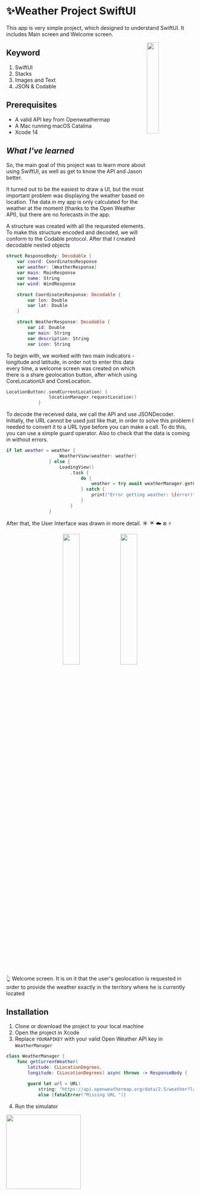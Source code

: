 # :sparkles:Weather Project SwiftUI

This app is very simple project, which designed to understand SwiftUI. It includes Main screen and Welcome screen.

<img align="right" width="25%" src="https://user-images.githubusercontent.com/111228178/192374728-7e917d15-5a3c-4757-a791-cdc950da4cbe.PNG ">

## Keyword

1. SwiftUI
2. Stacks
3. Images and Text
4. JSON & Codable

## Prerequisites

* A valid API key from Openweathermap
* A Mac running macOS Catalina
* Xcode 14 
  
 ## *What I've learned* 
  So, the main goal of this project was to learn more about using SwiftUI, as well as get to know the API and Jason better.

It turned out to be the easiest to draw a UI, but the most important problem was displaying the weather based on location. The data in my app is only calculated for the weather at the moment (thanks to the Open Weather API), but there are no forecasts in the app.

A structure was created with all the requested elements. To make this structure encoded and decoded, we will conform to the Codable protocol. After that I created decodable nested objects
``` swift
struct ResponseBody: Decodable {
    var coord: CoordinatesResponse
    var weather: [WeatherResponse]
    var main: MainResponse
    var name: String
    var wind: WindResponse

    struct CoordinatesResponse: Decodable {
        var lon: Double
        var lat: Double
    }

    struct WeatherResponse: Decodable {
        var id: Double
        var main: String
        var description: String
        var icon: String
```
To begin with, we worked with two main indicators - longitude and latitude, in order not to enter this data every time, a welcome screen was created on which there is a share geolocation button, after which using CoreLocationUI and CoreLocation.
``` swift
LocationButton(.sendCurrentLocation) {
                locationManager.requestLocation()
            }
```
To decode the received data, we call the API and use JSONDecoder. Initially, the URL cannot be used just like that, in order to solve this problem I needed to convert it to a URL type before you can make a call. To do this, you can use a simple guard operator. Also to check that the data is coming in without errors.
```swift
if let weather = weather {
                    WeatherView(weather: weather)
                } else {
                    LoadingView()
                        .task {
                            do {
                                weather = try await weatherManager.getCurrentWeather(latitude: location.latitude, longitude: location.longitude)
                            } catch {
                                print("Error getting weather: \(error)")
                            }
                        }
                }
```
After that, the User Interface was drawn in more detail.
:sunny: :umbrella: :cloud: :snowflake: :zap:


<p align="center" width="100%">
    <img width="30%" src="https://user-images.githubusercontent.com/111228178/192370397-d07cdcbd-e743-41bd-9cef-cbca5ca494f7.PNG">
    <img width="30%" src="https://user-images.githubusercontent.com/111228178/192377179-e3f17129-138a-4828-a985-599991bce52b.PNG">
    
</p>

:point_up_2:   Welcome screen. It is on it that the user's geolocation is requested in order to provide the weather exactly in the territory where he is currently located

## Installation

1. Clone or download the project to your local machine
2. Open the project in Xcode
3. Replace ```YOURAPIKEY``` with your valid Open Weather API key in ```WeatherManager```

``` swift
class WeatherManager {
    func getCurrentWeather(
        latitude: CLLocationDegrees, 
        longitude: CLLocationDegrees) async throws -> ResponseBody {

        guard let url = URL(
            string: "https://api.openweathermap.org/data/2.5/weather?lat=\(latitude)&lon=\(longitude)&appid=\(YOURAPIKEY)&units=metric") 
            else {fatalError("Missing URL ")}
```
4. Run the simulator

<img src="https://i.gifer.com/2GU.gif" width="200" height="200" />
